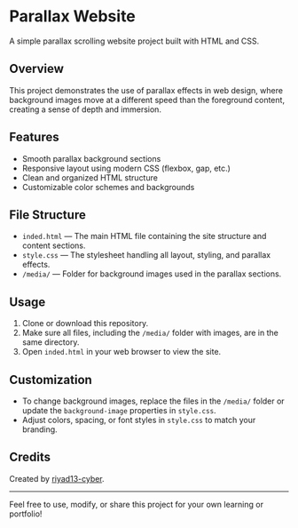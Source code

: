 # Parallax Website

A simple parallax scrolling website project built with HTML and CSS.

## Overview

This project demonstrates the use of parallax effects in web design, where background images move at a different speed than the foreground content, creating a sense of depth and immersion.

## Features

- Smooth parallax background sections
- Responsive layout using modern CSS (flexbox, gap, etc.)
- Clean and organized HTML structure
- Customizable color schemes and backgrounds

## File Structure

- `inded.html` — The main HTML file containing the site structure and content sections.
- `style.css` — The stylesheet handling all layout, styling, and parallax effects.
- `/media/` — Folder for background images used in the parallax sections.

## Usage

1. Clone or download this repository.
2. Make sure all files, including the `/media/` folder with images, are in the same directory.
3. Open `inded.html` in your web browser to view the site.

## Customization

- To change background images, replace the files in the `/media/` folder or update the `background-image` properties in `style.css`.
- Adjust colors, spacing, or font styles in `style.css` to match your branding.

## Credits

Created by [riyad13-cyber](https://github.com/riyad13-cyber).

---

Feel free to use, modify, or share this project for your own learning or portfolio!
